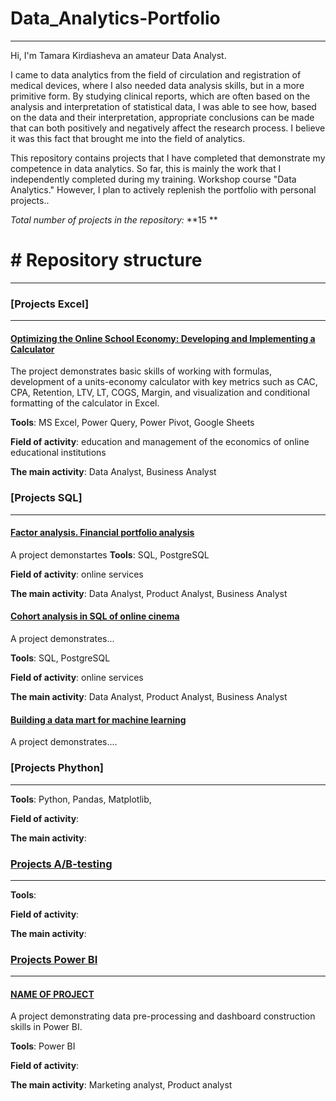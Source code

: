 # Data_Analytics-Portfolio
---

Hi, I'm Tamara Kirdiasheva an amateur Data Analyst. 

I came to data analytics from the field of circulation and registration of medical devices, where I also needed data analysis skills, but in a more primitive form. 
By studying clinical reports, which are often based on the analysis and interpretation of statistical data, I was able to see how, based on the data and their interpretation, appropriate conclusions can be made that can both positively and negatively affect the research process.
I believe it was this fact that brought me into the field of analytics.

This repository contains projects that I have completed that demonstrate my competence in data analytics. 
So far, this is mainly the work that I independently completed during my training. Workshop course "Data Analytics." 
However, I plan to actively replenish the portfolio with personal projects..

_Total number of projects in the repository:_ **15 **

# # Repository structure

---
### [Projects Excel]
---

#### [Optimizing the Online School Economy: Developing and Implementing a Calculator](links)
The project demonstrates basic skills of working with formulas, development of a units-economy calculator with key metrics such as CAC, CPA, Retention, LTV, LT, COGS, Margin, and visualization and conditional formatting of the calculator in Excel.

**Tools**: MS Excel, Power Query, Power Pivot, Google Sheets

**Field of activity**: education and management of the economics of online educational institutions

**The main activity**: Data Analyst, Business Analyst 




### [Projects SQL]
---

#### [Factor analysis. Financial portfolio analysis](links)
A project demonstartes 
**Tools**: SQL, PostgreSQL 

**Field of activity**: online services

**The main activity**: Data Analyst, Product Analyst, Business Analyst 

#### [Cohort analysis in SQL of online cinema](links)

A project demonstrates...

**Tools**: SQL, PostgreSQL 

**Field of activity**: online services

**The main activity**: Data Analyst, Product Analyst, Business Analyst 

#### [Building a data mart for machine learning](links)

A project demonstrates.... 


### [Projects Phython]
---

**Tools**: Python, Pandas, Matplotlib, 

**Field of activity**:

**The main activity**: 


### [Projects A/B-testing](LINKS)
---

**Tools**:

**Field of activity**:

**The main activity**: 

### [Projects Power BI](LINKS)
---

#### [NAME OF PROJECT](links)

A project demonstrating data pre-processing and dashboard construction skills in Power BI. 

**Tools**:  Power BI

**Field of activity**: 

**The main activity**: Marketing analyst, Product analyst



